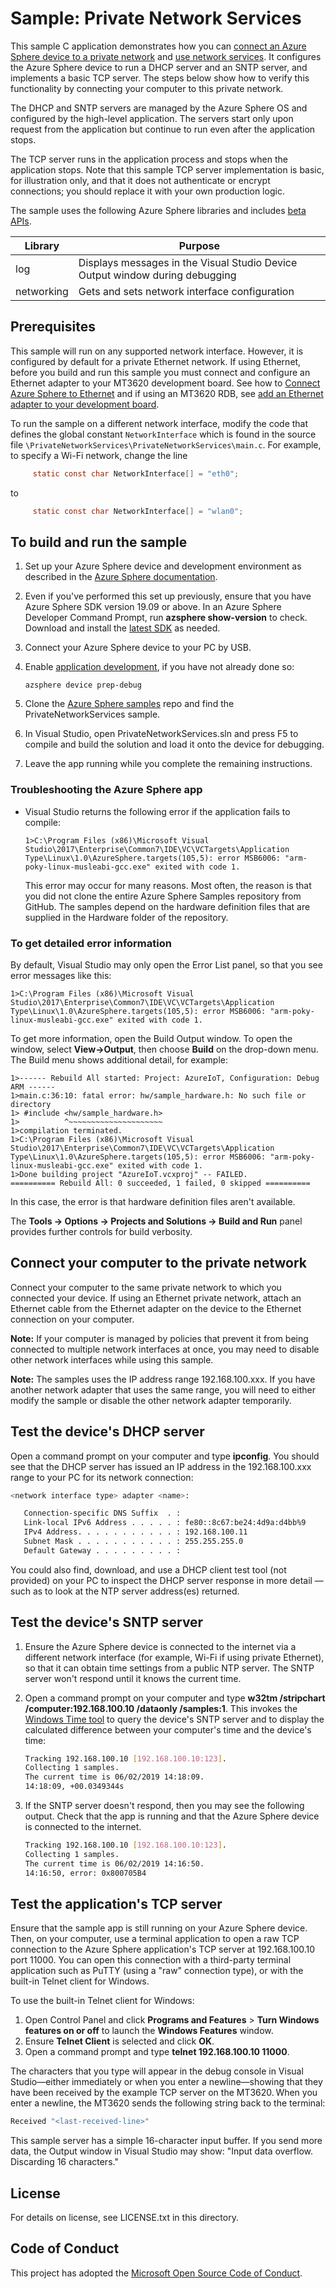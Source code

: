 # Sample: Private Network Services

This sample C application demonstrates how you can [connect an Azure Sphere device to a private network](https://docs.microsoft.com/azure-sphere/network/connect-ethernet) and [use network services](https://docs.microsoft.com/azure-sphere/network/use-network-services). It configures the Azure Sphere device to run a DHCP server and an SNTP server, and implements a basic TCP server. The steps below show how to verify this functionality by connecting your computer to this private network.

The DHCP and SNTP servers are managed by the Azure Sphere OS and configured by the high-level application. The servers start only upon request from the application but continue to run even after the application stops.

The TCP server runs in the application process and stops when the application stops. Note that this sample TCP server implementation is basic, for illustration only, and that it does not authenticate or encrypt connections; you should replace it with your own production logic.

The sample uses the following Azure Sphere libraries and includes [beta APIs](https://docs.microsoft.com/azure-sphere/app-development/use-beta).

|Library   |Purpose  |
|---------|---------|
|log     |  Displays messages in the Visual Studio Device Output window during debugging  |
|networking    | Gets and sets network interface configuration |

## Prerequisites

 This sample will run on any supported network interface. However, it is configured by default for a private Ethernet network. If using Ethernet, before you build and run this sample you must connect and configure an Ethernet adapter to your MT3620 development board. See how to [Connect Azure Sphere to Ethernet](https://docs.microsoft.com/azure-sphere/network/connect-private-network) and if using an MT3620 RDB, see [add an Ethernet adapter to your development board](../../Hardware/mt3620_rdb/EthernetWiring.md).

To run the sample on a different network interface, modify the code that defines the global constant ``NetworkInterface`` which is found in the source file ``\PrivateNetworkServices\PrivateNetworkServices\main.c``. For example, to specify a Wi-Fi network, change the line
```c
     static const char NetworkInterface[] = "eth0"; 
```

to
```c
     static const char NetworkInterface[] = "wlan0";
```

## To build and run the sample

1. Set up your Azure Sphere device and development environment as described in the [Azure Sphere documentation](https://docs.microsoft.com/azure-sphere/install/install).
1. Even if you've performed this set up previously, ensure that you have Azure Sphere SDK version 19.09 or above. In an Azure Sphere Developer Command Prompt, run **azsphere show-version** to check. Download and install the [latest SDK](https://aka.ms/AzureSphereSDKDownload) as needed.
1. Connect your Azure Sphere device to your PC by USB.
1. Enable [application development](https://docs.microsoft.com/azure-sphere/quickstarts/qs-blink-application#prepare-your-device-for-development-and-debugging), if you have not already done so:

   `azsphere device prep-debug`
1. Clone the [Azure Sphere samples](https://github.com/Azure/azure-sphere-samples) repo and find the PrivateNetworkServices  sample.
1. In Visual Studio, open PrivateNetworkServices.sln and press F5 to compile and build the solution and load it onto the device for debugging.
1. Leave the app running while you complete the remaining instructions.

### Troubleshooting the Azure Sphere app

- Visual Studio returns the following error if the application fails to compile:

   `1>C:\Program Files (x86)\Microsoft Visual Studio\2017\Enterprise\Common7\IDE\VC\VCTargets\Application Type\Linux\1.0\AzureSphere.targets(105,5): error MSB6006: "arm-poky-linux-musleabi-gcc.exe" exited with code 1.`

   This error may occur for many reasons. Most often, the reason is that you did not clone the entire Azure Sphere Samples repository from GitHub. The samples depend on the hardware definition files that are supplied in the Hardware folder of the repository.

### To get detailed error information

By default, Visual Studio may only open the Error List panel, so that you see error messages like this:

`1>C:\Program Files (x86)\Microsoft Visual Studio\2017\Enterprise\Common7\IDE\VC\VCTargets\Application Type\Linux\1.0\AzureSphere.targets(105,5): error MSB6006: "arm-poky-linux-musleabi-gcc.exe" exited with code 1.`

To get more information, open the Build Output window. To open the window, select **View->Output**, then choose **Build** on the drop-down menu. The Build menu shows additional detail, for example:

```
1>------ Rebuild All started: Project: AzureIoT, Configuration: Debug ARM ------
1>main.c:36:10: fatal error: hw/sample_hardware.h: No such file or directory
1> #include <hw/sample_hardware.h>
1>          ^~~~~~~~~~~~~~~~~~~~~~
1>compilation terminated.
1>C:\Program Files (x86)\Microsoft Visual Studio\2017\Enterprise\Common7\IDE\VC\VCTargets\Application Type\Linux\1.0\AzureSphere.targets(105,5): error MSB6006: "arm-poky-linux-musleabi-gcc.exe" exited with code 1.
1>Done building project "AzureIoT.vcxproj" -- FAILED.
========== Rebuild All: 0 succeeded, 1 failed, 0 skipped ==========
```

In this case, the error is that hardware definition files aren't available.

The **Tools -> Options -> Projects and Solutions -> Build and Run** panel provides further controls for build verbosity.

## Connect your computer to the private network
Connect your computer to the same private network to which you connected your device. If using an Ethernet private network, attach an Ethernet cable from the Ethernet adapter on the device to the Ethernet connection on your computer.


**Note:** If your computer is managed by policies that prevent it from being connected to multiple network interfaces at once, you may need to disable other network interfaces while using this sample.

**Note:** The samples uses the IP address range 192.168.100.xxx. If you have another network adapter that uses the same range, you will need to either modify the sample or disable the other network adapter temporarily.

## Test the device's DHCP server

Open a command prompt on your computer and type **ipconfig**. You should see that the DHCP server has issued an IP address in the 192.168.100.xxx range to your PC for its network connection:

```sh
<network interface type> adapter <name>:

   Connection-specific DNS Suffix  . :
   Link-local IPv6 Address . . . . . : fe80::8c67:be24:4d9a:d4bb%9
   IPv4 Address. . . . . . . . . . . : 192.168.100.11
   Subnet Mask . . . . . . . . . . . : 255.255.255.0
   Default Gateway . . . . . . . . . :
```

You could also find, download, and use a DHCP client test tool (not provided) on your PC to inspect the DHCP server response in more detail &mdash; such as to look at the NTP server address(es) returned.

## Test the device's SNTP server

1. Ensure the Azure Sphere device is connected to the internet via a different network interface (for example, Wi-Fi if using private Ethernet), so that it can obtain time settings from a public NTP server. The SNTP server won't respond until it knows the current time.
1. Open a command prompt on your computer and type **w32tm /stripchart /computer:192.168.100.10 /dataonly /samples:1**. This invokes the [Windows Time tool](https://docs.microsoft.com/windows-server/networking/windows-time-service/windows-time-service-tools-and-settings) to query the device's SNTP server and to display the calculated difference between your computer's time and the device's time:
   ```sh
   Tracking 192.168.100.10 [192.168.100.10:123].
   Collecting 1 samples.
   The current time is 06/02/2019 14:18:09.
   14:18:09, +00.0349344s
   ```

1. If the SNTP server doesn't respond, then you may see the following output. Check that the app is running and that the Azure Sphere device is connected to the internet.
   ```sh
   Tracking 192.168.100.10 [192.168.100.10:123].
   Collecting 1 samples.
   The current time is 06/02/2019 14:16:50.
   14:16:50, error: 0x800705B4
   ```

## Test the application's TCP server

Ensure that the sample app is still running on your Azure Sphere device. Then, on your computer, use a terminal application to open a raw TCP connection to the Azure Sphere application's TCP server at 192.168.100.10 port 11000. You can open this connection with a third-party terminal application such as PuTTY (using a "raw" connection type), or with the built-in Telnet client for Windows.

To use the built-in Telnet client for Windows:

1. Open Control Panel and click **Programs and Features** > **Turn Windows features on or off** to launch the **Windows Features** window.
1. Ensure **Telnet Client** is selected and click **OK**.
1. Open a command prompt and type **telnet 192.168.100.10 11000**.

The characters that you type will appear in the debug console in Visual Studio&mdash;either immediately or when you enter a newline&mdash;showing that they have been received by the example TCP server on the MT3620. When you enter a newline, the MT3620 sends the following string back to the terminal:

   ```sh
   Received "<last-received-line>"
   ```

This sample server has a simple 16-character input buffer. If you send more data, the Output window in Visual Studio may show: "Input data overflow. Discarding 16 characters." 


## License
For details on license, see LICENSE.txt in this directory.

## Code of Conduct
This project has adopted the [Microsoft Open Source Code of Conduct](https://opensource.microsoft.com/codeofconduct/).